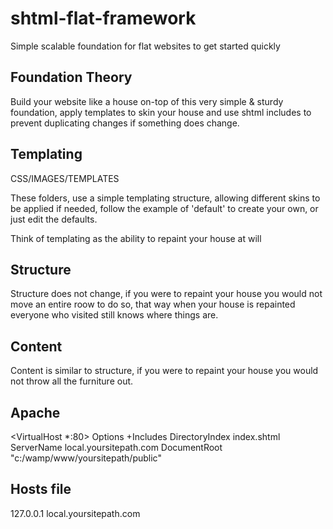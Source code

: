 shtml-flat-framework
====================

Simple scalable foundation for flat websites to get started quickly


Foundation Theory
-------------------

Build your website like a house on-top of this very simple & sturdy foundation, apply templates to skin your house and use shtml includes to prevent duplicating changes if something does change. 



Templating
-----------

CSS/IMAGES/TEMPLATES 

These folders, use a simple templating structure, allowing different skins to be applied if needed, follow the example of 'default' to create your own, or just edit the defaults.

Think of templating as the ability to repaint your house at will



Structure
-----------

Structure does not change, if you were to repaint your house you would not move an entire roow to do so, that way when your house is repainted everyone who visited still knows where things are.


Content
-----------

Content is similar to structure, if you were to repaint your house you would not throw all the furniture out. 


Apache
------------

<VirtualHost *:80>
    Options +Includes
    DirectoryIndex index.shtml
    ServerName local.yoursitepath.com
    DocumentRoot "c:/wamp/www/yoursitepath/public"
</VirtualHost>


Hosts file
------------

127.0.0.1 				local.yoursitepath.com
